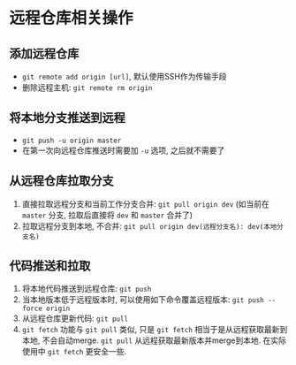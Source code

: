 # 远程仓库相关操作

## 添加远程仓库

- `git remote add origin [url]`, 默认使用SSH作为传输手段
- 删除远程主机: `git remote rm origin`

## 将本地分支推送到远程

- `git push -u origin master`
- 在第一次向远程仓库推送时需要加 `-u` 选项, 之后就不需要了

## 从远程仓库拉取分支

1. 直接拉取远程分支和当前工作分支合并: `git pull origin dev` 
(如当前在 `master` 分支, 拉取后直接将 `dev` 和 `master` 合并了)
2. 拉取远程分支到本地, 不合并: `git pull origin dev(远程分支名): dev(本地分支名)`

## 代码推送和拉取

1. 将本地代码推送到远程仓库: `git push`
2. 当本地版本低于远程版本时, 可以使用如下命令覆盖远程版本: `git push --force origin`
3. 从远程仓库更新代码: `git pull`
4. `git fetch` 功能与 `git pull` 类似, 只是 `git fetch` 相当于是从远程获取最新到本地, 
不会自动merge. `git pull` 从远程获取最新版本并merge到本地. 在实际使用中 `git fetch` 更安全一些.










